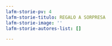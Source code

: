 ```yaml
---
lafm-storie-pv: 4
lafm-storie-titulo: REGALO A SORPRESA
lafm-storie-image: ''
lafm-storie-autores-list: []

---
```


